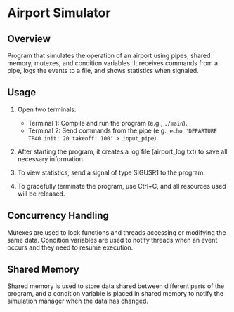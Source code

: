 # Airport Simulator

## Overview

Program that simulates the operation of an airport using pipes, shared memory, mutexes, and condition variables. It receives commands from a pipe, logs the events to a file, and shows statistics when signaled.

## Usage

1. Open two terminals:

   - Terminal 1: Compile and run the program (e.g., `./main`).
   - Terminal 2: Send commands from the pipe (e.g., `echo 'DEPARTURE TP40 init: 20 takeoff: 100' > input_pipe`).

2. After starting the program, it creates a log file (airport_log.txt) to save all necessary information.

3. To view statistics, send a signal of type SIGUSR1 to the program.

4. To gracefully terminate the program, use Ctrl+C, and all resources used will be released.


## Concurrency Handling

Mutexes are used to lock functions and threads accessing or modifying the same data. Condition variables are used to notify threads when an event occurs and they need to resume execution.


## Shared Memory

Shared memory is used to store data shared between different parts of the program, and a condition variable is placed in shared memory to notify the simulation manager when the data has changed.
